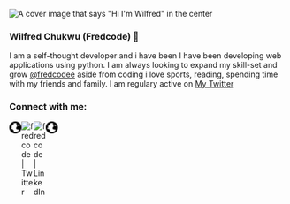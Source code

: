 ![A cover image that says "Hi I'm Wilfred" in the center](https://res.cloudinary.com/drowlz6be/image/upload/v1594448416/githubreadme/web-text-1591060_1_hiucrv.jpg)
### Wilfred Chukwu (Fredcode) 👋

I am a self-thought developer and i have been I have been developing web applications using python. I am always looking to expand my skill-set and grow [@fredcodee](https://github.com/fredcodee)
aside from coding i love sports, reading, spending time with my friends and family. I am regulary active on [My Twitter](https://twitter.com/fredcode_)

### Connect with me:

[<img align="left" alt="fredcodee.github.io/portfolio/" width="22px" src="https://raw.githubusercontent.com/iconic/open-iconic/master/svg/globe.svg" />][website]
[<img align="left" alt="fredcode | Twitter" width="22px" src="https://cdn.jsdelivr.net/npm/simple-icons@v3/icons/twitter.svg" />][twitter]
[<img align="left" alt="fredcode | LinkedIn" width="22px" src="https://cdn.jsdelivr.net/npm/simple-icons@v3/icons/linkedin.svg" />][linkedin]
[<img align="left" alt="dev.to/fredcode" width="22px" src="https://raw.githubusercontent.com/iconic/open-iconic/master/svg/globe.svg" />][Blog]

<br />

[website]: https://fredcodee.github.io/portfolio/
[twitter]: https://twitter.com/fredcode_
[Blog]: https://dev.to/fredcode
[linkedin]: https://www.linkedin.com/in/wilfred-chukwu-891830174/

